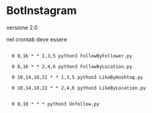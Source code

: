 # BotInstagram
versione 2.0

nel crontab deve essere


<code>
  0 8,16 * * 1,3,5 python3 FollowByFollower.py
</code>

<code>
  0 8,16 * * 2,4,6 python3 FollowByLocation.py
</code>

<code>
  0 10,14,18,22 * * 1,3,5 python3 LikeByHashtag.py
    </code>

<code>
  0 10,14,18,22 * * 2,4,6 python3 LikeByLocation.py
 
   </code>

<code>
  0 8,18 * * * python3 Unfollow.py
  </code>
